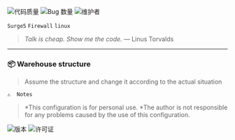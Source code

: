 ![代码质量](https://img.shields.io/badge/Code_Quality-Spaghetti-red)
![Bug 数量](https://img.shields.io/badge/Bugs_Found-Too_Many_To_Count-orange)
![维护者](https://img.shields.io/badge/Maintained_By-Coffee_and_Tears-blue)
</p>

`Surge5` `Firewall` `linux`
> *Talk is cheap. Show me the code.* — Linus Torvalds  


---

### 📦 Warehouse structure
>  Assume the structure and change it according to the actual situation


`⚠️  Notes`
> *This configuration is for personal use.
> *The author is not responsible for any problems caused by the use of this configuration.

![版本](https://img.shields.io/badge/version-1.0.0-blue)
![许可证](https://img.shields.io/badge/license-MIT-green)










